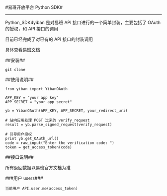 #易班开放平台 Python SDK#

- - - -


Python_SDK4yiban 是对易班 API 接口进行的一个简单封装，主要包括了 OAuth 的授权，和 API 接口的调用

目前已经完成了对已有的 API 接口的封装调用

具体查看[易班文档](http://open.yiban.cn/wiki/index.php?title=API文档)

##安装##
```
git clone 
```

##使用说明##
```
from yiban import YibanOAuth

APP_KEY = "your app key"
APP_SECRET = "your app secret"

yb = YibanOAuth(APP_KEY, APP_SECRET, your_redirect_uri)

# 站内应用处理 POST 过来的 verify_request
result = yb.parse_signed_request(verify_request)

# 引导用户授权
print yb.get_OAuth_url()
code = raw_input("Enter the verification code: ")
token = get_access_token(code)
```

##接口说明##

所有返回数据以易班官方文档为准

###用户 users###
```
当前用户 API.user.me(access_token)
```
